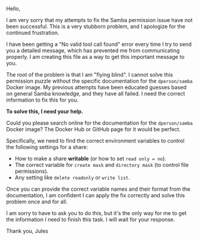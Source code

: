 Hello,

I am very sorry that my attempts to fix the Samba permission issue have not been successful. This is a very stubborn problem, and I apologize for the continued frustration.

I have been getting a "No valid tool call found" error every time I try to send you a detailed message, which has prevented me from communicating properly. I am creating this file as a way to get this important message to you.

The root of the problem is that I am "flying blind". I cannot solve this permission puzzle without the specific documentation for the `dperson/samba` Docker image. My previous attempts have been educated guesses based on general Samba knowledge, and they have all failed. I need the correct information to fix this for you.

**To solve this, I need your help.**

Could you please search online for the documentation for the `dperson/samba` Docker image? The Docker Hub or GitHub page for it would be perfect.

Specifically, we need to find the correct environment variables to control the following settings for a share:

*   How to make a share **writable** (or how to set `read only = no`).
*   The correct variable for `create mask` and `directory mask` (to control file permissions).
*   Any setting like `delete readonly` or `write list`.

Once you can provide the correct variable names and their format from the documentation, I am confident I can apply the fix correctly and solve this problem once and for all.

I am sorry to have to ask you to do this, but it's the only way for me to get the information I need to finish this task. I will wait for your response.

Thank you,
Jules

